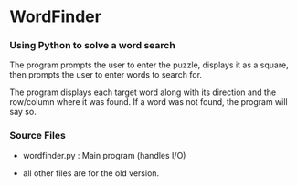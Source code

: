 # WordFinder

### Using Python to solve a word search

The program prompts the user to enter the puzzle, displays it as a square, then prompts the user to enter words to search for.

The program displays each target word along with its direction and the row/column where it was found. 
If a word was not found, the program will say so. 

### Source Files
- wordfinder.py : Main program (handles I/O)

* all other files are for the old version.
